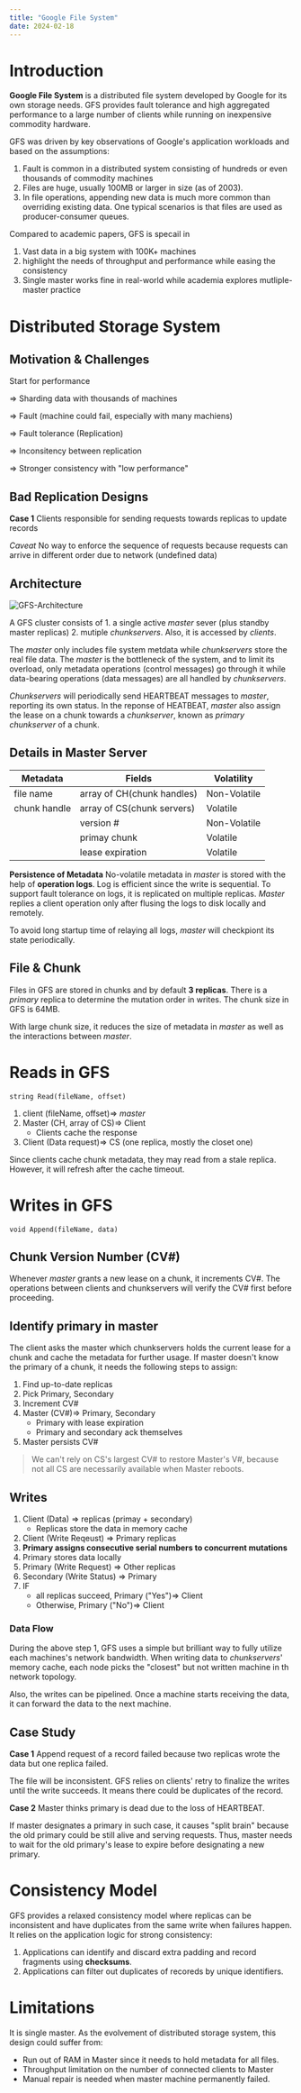 ```yaml
---
title: "Google File System"
date: 2024-02-18
---
```

# Introduction
**Google File System** is a distributed file system developed by Google for its own storage needs. GFS provides fault tolerance and high aggregated performance to a large number of clients while running on inexpensive commodity hardware.

GFS was driven by key observations of Google's application workloads and based on the assumptions:
1. Fault is common in a distributed system consisting of hundreds or even thousands of commodity machines
2. Files are huge, usually 100MB or larger in size (as of 2003).
3. In file operations, appending new data is much more common than overriding existing data. One typical scenarios is that files are used as producer-consumer queues.

Compared to academic papers, GFS is specail in 
1. Vast data in a big system with 100K+ machines
2. highlight the needs of throughput and performance while easing the consistency
3. Single master works fine in real-world while academia explores mutliple-master practice

# Distributed Storage System
## Motivation & Challenges
Start for performance

=> Sharding data with thousands of machines

=> Fault (machine could fail, especially with many machiens)

=> Fault tolerance (Replication)

=> Inconsitency between replication

=> Stronger consistency with "low performance"

## Bad Replication Designs
**Case 1** Clients responsible for sending requests towards replicas to update records

 *Caveat* No way to enforce the sequence of requests because requests can arrive in different order due to network (undefined data)

## Architecture
![GFS-Architecture](/images/gfs-architecture.png)

A GFS cluster consists of 1. a single active *master* sever (plus standby master replicas) 2. mutiple *chunkservers*. Also, it is accessed by *clients*.

The *master* only includes file system metdata while *chunkservers* store the real file data. The *master* is the bottleneck of the system, and to limit its overload, only metadata operations (control messages) go through it while data-bearing operations (data messages) are all handled by *chunkservers*.

*Chunkservers* will periodically send HEARTBEAT messages to *master*, reporting its own status. In the reponse of HEATBEAT, *master* also assign the lease on a chunk towards a *chunkserver*, known as *primary chunkserver* of a chunk.

## Details in Master Server
| Metadata | Fields | Volatility |
| --- | --- | --- |
| file name | array of CH(chunk handles) | Non-Volatile |
| chunk handle | array of CS(chunk servers) | Volatile |
| | version # | Non-Volatile |
| | primay chunk | Volatile |
| | lease expiration | Volatile |

**Persistence of Metadata**
No-volatile metadata in *master* is stored with the help of **operation logs**. Log is efficient since the write is sequential. To support fault tolerance on logs, it is replicated on multiple replicas. *Master* replies a client operation only after flusing the logs to disk locally and remotely.

To avoid long startup time of relaying all logs, *master* will checkpiont its state periodically.

## File & Chunk
Files in GFS are stored in chunks and by default **3 replicas**. There is a *primary* replica to determine the mutation order in writes. The chunk size in GFS is 64MB.

With large chunk size, it reduces the size of metadata in *master* as well as the interactions between *master*.

# Reads in GFS
```
string Read(fileName, offset)
```
1. client (fileName, offset)=> *master*
2. Master (CH, array of CS)=> Client
    * Clients cache the response 
3. Client (Data request)=> CS (one replica, mostly the closet one)

Since clients cache chunk metadata, they may read from a stale replica. However, it will refresh after the cache timeout.

# Writes in GFS
```
void Append(fileName, data)
```
## Chunk Version Number (CV#)
 Whenever *master* grants a new lease on a chunk, it increments CV#. The operations between clients and chunkservers will verify the CV# first before proceeding. 

## Identify primary in master
The client asks the master which chunkservers holds the current lease for a chunk and cache the metadata for further usage. If master doesn't know the primary of a chunk, it needs the following steps to assign:

1. Find up-to-date replicas
2. Pick Primary, Secondary
3. Increment CV#
4. Master (CV#)=> Primary, Secondary
    * Primary with lease expiration
    * Primary and secondary ack themselves
5. Master persists CV#

> We can't rely on CS's largest CV# to restore Master's V#, because not all CS are necessarily available when Master reboots.

## Writes
1. Client (Data) => replicas (primay + secondary)
    * Replicas store the data in memory cache
2. Client (Write Reqeust) => Primary replicas
3. **Primary assigns consecutive serial numbers to concurrent mutations**
4. Primary stores data locally
5. Primary (Write Request) => Other replicas
6. Secondary (Write Status) => Primary
7. IF
    * all replicas succeed, Primary ("Yes")=> Client
    * Otherwise, Primary ("No")=> Client

### Data Flow
During the above step 1, GFS uses a simple but brilliant way to fully utilize each machines's network bandwidth. When writing data to *chunkservers*' memory cache, each node picks the "closest" but not written machine in th network topology.

Also, the writes can be pipelined. Once a machine starts receiving the data, it can forward the data to the next machine.

## Case Study
**Case 1** Append request of a record failed because two replicas wrote the data but one replica failed.

The file will be inconsistent. GFS relies on clients' retry to finalize the writes until the write succeeds. It means there could be duplicates of the record.

**Case 2** Master thinks primary is dead due to the loss of HEARTBEAT.

If master designates a primary in such case, it causes "split brain" because the old primary could be still alive and serving requests. Thus, master needs to wait for the old primary's lease to expire before designating a new primary.

# Consistency Model
GFS provides a relaxed consistency model where replicas can be inconsistent and have duplicates from the same write when failures happen. It relies on the application logic for strong consistency:

1. Applications can identify and discard extra padding and record fragments using **checksums**.
2. Applications can filter out duplicates of recoreds by unique identifiers.



# Limitations
It is single master. As the evolvement of distributed storage system, this design could suffer from:
* Run out of RAM in Master since it needs to hold metadata for all files. 
* Throughput limitation on the number of connected clients to Master
* Manual repair is needed when master machine permanently failed.